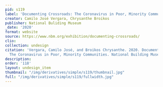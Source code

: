 ```yaml
---
pid: s119
label: 'Documenting Crossroads: The Coronavirus in Poor, Minority Communities'
creator: Camilo José Vergara, Chrysanthe Broikos
publisher: National Buliding Museum
_date: '2020'
format: website
source: https://www.nbm.org/exhibition/documenting-crossroads/
clio:
collection: undesign
citation: 'Vergara, Camilo José, and Broikos Chrysanthe. 2020. Documenting Crossroads:
  The Coronavirus in Poor, Minority Communities. National Building Museum. 2020. https://www.nbm.org/exhibition/documenting-crossroads/.'
description:
order: '118'
layout: undesign_item
thumbnail: "/img/derivatives/simple/s119/thumbnail.jpg"
full: "/img/derivatives/simple/s119/fullwidth.jpg"
---
```

